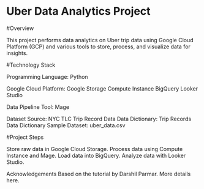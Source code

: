 # Uber Data Analytics Project

#Overview

This project performs data analytics on Uber trip data using Google Cloud Platform (GCP) and various tools to store, process, and visualize data for insights.

#Technology Stack

Programming Language: Python

Google Cloud Platform:
  Google Storage
  Compute Instance
  BigQuery
  Looker Studio

Data Pipeline Tool: Mage

Dataset
  Source: NYC TLC Trip Record Data
  Data Dictionary: Trip Records Data Dictionary
  Sample Dataset: uber_data.csv

#Project Steps

  Store raw data in Google Cloud Storage.
  Process data using Compute Instance and Mage.
  Load data into BigQuery.
  Analyze data with Looker Studio.


Acknowledgements
Based on the tutorial by Darshil Parmar. More details here.





